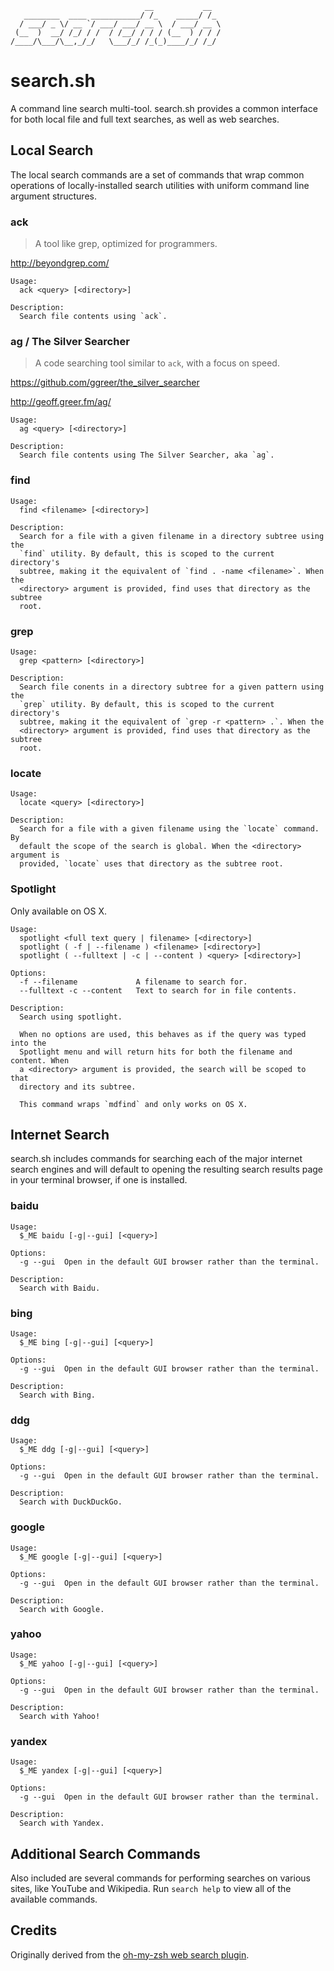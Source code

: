 ```
                              __           __
   ________  ____ ___________/ /_    _____/ /_
  / ___/ _ \/ __ `/ ___/ ___/ __ \  / ___/ __ \
 (__  )  __/ /_/ / /  / /__/ / / / (__  ) / / /
/____/\___/\__,_/_/   \___/_/ /_(_)____/_/ /_/
```

# search.sh

A command line search multi-tool. search.sh provides a common interface
for both local file and full text searches, as well as web searches.

## Local Search

The local search commands are a set of commands that wrap common
operations of locally-installed search utilities with uniform command
line argument structures.

### ack

> A tool like grep, optimized for programmers.

http://beyondgrep.com/

```
Usage:
  ack <query> [<directory>]

Description:
  Search file contents using `ack`.
```

### ag / The Silver Searcher

> A code searching tool similar to `ack`, with a focus on speed.

https://github.com/ggreer/the_silver_searcher

http://geoff.greer.fm/ag/

```
Usage:
  ag <query> [<directory>]

Description:
  Search file contents using The Silver Searcher, aka `ag`.
```

### find

```
Usage:
  find <filename> [<directory>]

Description:
  Search for a file with a given filename in a directory subtree using the
  `find` utility. By default, this is scoped to the current directory's
  subtree, making it the equivalent of `find . -name <filename>`. When the
  <directory> argument is provided, find uses that directory as the subtree
  root.
```

### grep

```
Usage:
  grep <pattern> [<directory>]

Description:
  Search file conents in a directory subtree for a given pattern using the
  `grep` utility. By default, this is scoped to the current directory's
  subtree, making it the equivalent of `grep -r <pattern> .`. When the
  <directory> argument is provided, find uses that directory as the subtree
  root.
```

### locate

```
Usage:
  locate <query> [<directory>]

Description:
  Search for a file with a given filename using the `locate` command. By
  default the scope of the search is global. When the <directory> argument is
  provided, `locate` uses that directory as the subtree root.
```

### Spotlight

Only available on OS X.

```
Usage:
  spotlight <full text query | filename> [<directory>]
  spotlight ( -f | --filename ) <filename> [<directory>]
  spotlight ( --fulltext | -c | --content ) <query> [<directory>]

Options:
  -f --filename             A filename to search for.
  --fulltext -c --content   Text to search for in file contents.

Description:
  Search using spotlight.

  When no options are used, this behaves as if the query was typed into the
  Spotlight menu and will return hits for both the filename and content. When
  a <directory> argument is provided, the search will be scoped to that
  directory and its subtree.

  This command wraps `mdfind` and only works on OS X.
```

## Internet Search

search.sh includes commands for searching each of the major internet
search engines and will default to opening the resulting search results
page in your terminal browser, if one is installed.

### baidu

```
Usage:
  $_ME baidu [-g|--gui] [<query>]

Options:
  -g --gui  Open in the default GUI browser rather than the terminal.

Description:
  Search with Baidu.
```

### bing

```
Usage:
  $_ME bing [-g|--gui] [<query>]

Options:
  -g --gui  Open in the default GUI browser rather than the terminal.

Description:
  Search with Bing.
```

### ddg

```
Usage:
  $_ME ddg [-g|--gui] [<query>]

Options:
  -g --gui  Open in the default GUI browser rather than the terminal.

Description:
  Search with DuckDuckGo.
```

### google

```
Usage:
  $_ME google [-g|--gui] [<query>]

Options:
  -g --gui  Open in the default GUI browser rather than the terminal.

Description:
  Search with Google.
```

### yahoo

```
Usage:
  $_ME yahoo [-g|--gui] [<query>]

Options:
  -g --gui  Open in the default GUI browser rather than the terminal.

Description:
  Search with Yahoo!
```

### yandex

```
Usage:
  $_ME yandex [-g|--gui] [<query>]

Options:
  -g --gui  Open in the default GUI browser rather than the terminal.

Description:
  Search with Yandex.
```

## Additional Search Commands

Also included are several commands for performing searches on various
sites, like YouTube and Wikipedia. Run `search help` to view all of the
available commands.

## Credits

Originally derived from the
[oh-my-zsh web search
plugin](http://git.io/oh-my-zsh-web-search-plugin).
